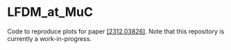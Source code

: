 # LFDM_at_MuC
Code to reproduce plots for paper [[2312.03826]](https://arxiv.org/abs/2312.03826). Note that this repository is currently a work-in-progress.
